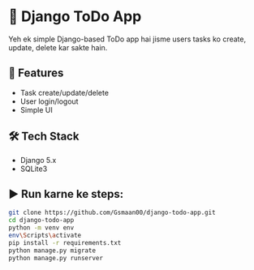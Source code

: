 # 📝 Django ToDo App

Yeh ek simple Django-based ToDo app hai jisme users tasks ko create, update, delete kar sakte hain.

## 🚀 Features
- Task create/update/delete
- User login/logout
- Simple UI

## 🛠️ Tech Stack
- Django 5.x
- SQLite3

## ▶️ Run karne ke steps:

```bash
git clone https://github.com/Gsmaan00/django-todo-app.git
cd django-todo-app
python -m venv env
env\Scripts\activate
pip install -r requirements.txt
python manage.py migrate
python manage.py runserver
